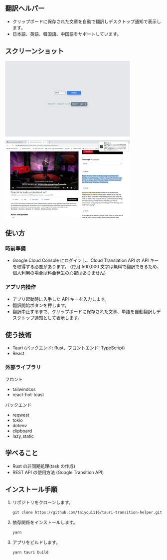 ## 翻訳ヘルパー

- クリップボードに保存された文章を自動で翻訳しデスクトップ通知で表示します。
- 日本語、英語、韓国語、中国語をサポートしています。

## スクリーンショット

<p float="left">
  <img src="./src/assets/image_1.png" width="400" />
  <img src="./src/assets/image_2.png" width="400" /> 
</p>

## 使い方

### 時前準備

- Google Cloud Console にログインし、Cloud Translation API の API キーを取得する必要があります。
  (毎月 500,000 文字は無料で翻訳できるため、個人利用の場合は料金発生の心配はありません)

### アプリ内操作

- アプリ起動時に入手した API キーを入力します。
- 翻訳開始ボタンを押します。
- 翻訳中止するまで、クリップボードに保存された文章、単語を自動翻訳しデスクトップ通知として表示します。

## 使う技術

- Tauri (バックエンド: Rust、フロントエンド: TypeScript)
- React

### 外部ライブラリ

フロント

- tailwindcss
- react-hot-toast

バックエンド

- reqwest
- tokio
- dotenv
- clipboard
- lazy_static

## 学べること

- Rust の非同期処理(task の作成)
- REST API の使用方法 (Google Transition API)

## インストール手順

1. リポジトリをクローンします。
   ```
   git clone https://github.com/taiyou1116/tauri-transition-helper.git
   ```
2. 依存関係をインストールします。
   ```
   yarn
   ```
3. アプリをビルドします。
   ```
   yarn tauri build
   ```

